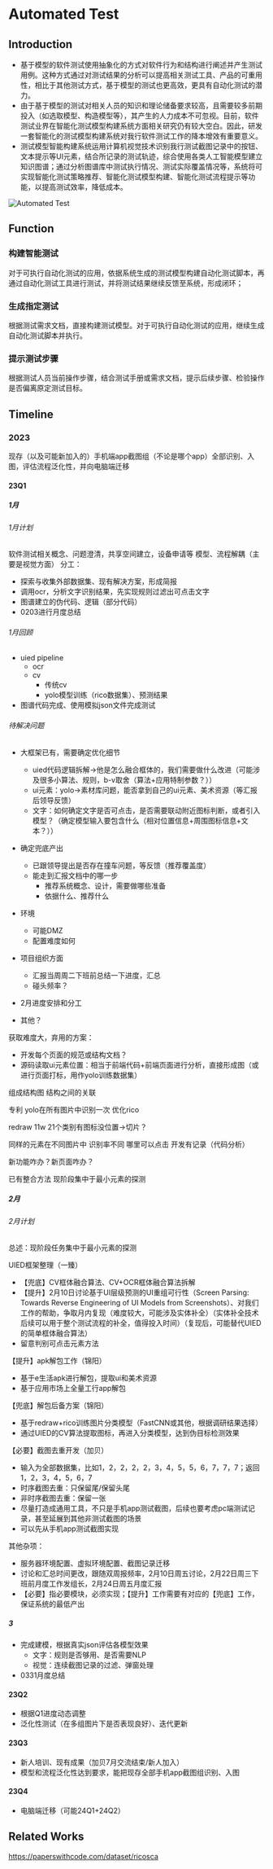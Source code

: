 # Automated Test
## Introduction
- 基于模型的软件测试使用抽象化的方式对软件行为和结构进行阐述并产生测试用例。这种方式通过对测试结果的分析可以提高相关测试工具、产品的可重用性，相比于其他测试方式，基于模型的测试也更高效，更具有自动化测试的潜力。
- 由于基于模型的测试对相关人员的知识和理论储备要求较高，且需要较多前期投入（如选取模型、构造模型等），其产生的人力成本不可忽视。目前，软件测试业界在智能化测试模型构建系统方面相关研究仍有较大空白。因此，研发一套智能化的测试模型构建系统对我行软件测试工作的降本增效有重要意义。
- 测试模型智能构建系统运用计算机视觉技术识别我行测试截图记录中的按钮、文本提示等UI元素，结合所记录的测试轨迹，综合使用各类人工智能模型建立知识图谱；通过分析图谱库中测试执行情况、测试实际覆盖情况等，系统将可实现智能化测试策略推荐、智能化测试模型构建、智能化测试流程提示等功能，以提高测试效率，降低成本。

![Automated Test](./data/demo/structure.png)

## Function
### 构建智能测试
对于可执行自动化测试的应用，依据系统生成的测试模型构建自动化测试脚本，再通过自动化测试工具进行测试，并将测试结果继续反馈至系统，形成闭环；

### 生成指定测试
根据测试需求文档，直接构建测试模型。对于可执行自动化测试的应用，继续生成自动化测试脚本并执行。

### 提示测试步骤
根据测试人员当前操作步骤，结合测试手册或需求文档，提示后续步骤、检验操作是否偏离原定测试目标。


## Timeline
### 2023
现存（以及可能新加入的）手机端app截图组（不论是哪个app）全部识别、入图，评估流程泛化性，并向电脑端迁移
#### 23Q1
##### 1月
###### 1月计划
软件测试相关概念、问题澄清，共享空间建立，设备申请等
模型、流程解耦（主要是视觉方面）
分工：
- 探索与收集外部数据集、现有解决方案，形成简报
- 调用ocr，分析文字识别结果，先实现规则过滤出可点击文字
- 图谱建立的伪代码、逻辑（部分代码）
- 0203进行月度总结

###### 1月回顾
- uied pipeline
  - ocr
  - cv
    - 传统cv
    - yolo模型训练（rico数据集）、预测结果
- 图谱代码完成、使用模拟json文件完成测试

###### 待解决问题
- 大框架已有，需要确定优化细节
  - uied代码逻辑拆解->他是怎么融合框体的，我们需要做什么改进（可能涉及很多小算法、规则，b-v取舍（算法+应用特制参数？））
  - ui元素：yolo->素材库问题，能否拿到自己的ui元素、美术资源（等汇报后领导反馈）
  - 文字：如何确定文字是否可点击，是否需要联动附近图标判断，或者引入模型？（确定模型输入要包含什么（相对位置信息+周围图标信息+文本？））

- 确定兜底产出
  - 已跟领导提出是否存在撞车问题，等反馈（推荐覆盖度）
  - 能走到汇报文档中的哪一步
    - 推荐系统概念、设计，需要做哪些准备
    - 依据什么、推荐什么

- 环境
  - 可能DMZ
  - 配置难度如何

- 项目组织方面
  - 汇报当周周二下班前总结一下进度，汇总
  - 碰头频率？

- 2月进度安排和分工
- 其他？

获取难度大，弃用的方案：
- 开发每个页面的规范或结构文档？
- 源码读取ui元素位置：相当于前端代码+前端页面进行分析，直接形成图（或进行页面打标，用作yolo训练数据集）

组成结构图
结构之间的关联

专利
yolo在所有图片中识别一次
优化rico



redraw 11w 21个类别有图标没位置->切片？


同样的元素在不同图片中 识别率不同
哪里可以点击 开发有记录（代码分析）

新功能咋办？新页面咋办？


已有整合方法
现阶段集中于最小元素的探测



##### 2月
###### 2月计划
总述：现阶段任务集中于最小元素的探测

UIED框架整理（一臻）
- 【兜底】CV框体融合算法、CV+OCR框体融合算法拆解
- 【提升】2月10日讨论基于UI层级预测的UI重组可行性（Screen Parsing: Towards Reverse Engineering of UI Models from Screenshots）、对我们工作的帮助，争取月内复现（难度较大，可能涉及实体补全）（实体补全技术后续可以用于整个测试流程的补全，值得投入时间）（复现后，可能替代UIED的简单框体融合算法）
- 留意判别可点击元素方法

【提升】apk解包工作（锦阳）
- 基于e生活apk进行解包，提取ui和美术资源
- 基于应用市场上全量工行app解包

【兜底】解包后备方案（锦阳）
- 基于redraw+rico训练图片分类模型（FastCNN或其他，根据调研结果选择）
- 通过UIED的CV算法提取图标，再进入分类模型，达到伪目标检测效果

【必要】截图去重开发（加贝）
- 输入为全部数据集，比如1，2，2，2，2，3，4，5，5，6，7，7，7；返回1，2，3，4，5，6，7
- 时序截图去重：只保留尾/保留头尾
- 非时序截图去重：保留一张
- 尽量打造成通用工具，不只是手机app测试截图，后续也要考虑pc端测试记录，甚至延展到其他非测试截图的场景
- 可以先从手机app测试截图实现

其他杂项：
- 服务器环境配置、虚拟环境配置、截图记录迁移
- 讨论和汇总时间更改，跟随双周报频率，2月10日周五讨论，2月22日周三下班前月度工作发组长，2月24日周五月度汇报
- 【必要】指必要模块，必须实现；【提升】工作需要有对应的【兜底】工作，保证系统的最低产出


##### 3
- 完成建模，根据真实json评估各模型效果
  - 文字：规则是否够用、是否需要NLP
  - 视觉：连续截图记录的过滤、弹窗处理
- 0331月度总结

#### 23Q2
- 根据Q1进度动态调整
- 泛化性测试（在多组图片下是否表现良好）、迭代更新

#### 23Q3
- 新人培训、现有成果（加贝7月交流结束/新人加入）
- 模型和流程泛化性达到要求，能把现存全部手机app截图组识别、入图

#### 23Q4
- 电脑端迁移（可能24Q1+24Q2）

## Related Works
https://paperswithcode.com/dataset/ricosca
